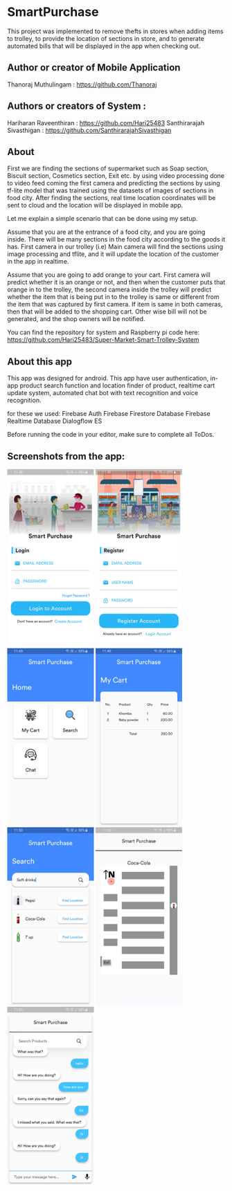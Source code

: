 # SmartPurchase

This project was implemented to remove thefts in stores when adding items to trolley, to provide the location of sections in store, and to generate automated bills that will be displayed in the app when checking out.

## Author or creator of Mobile Application
Thanoraj Muthulingam : https://github.com/Thanoraj

## Authors or creators of System : 
Hariharan Raveenthiran : https://github.com/Hari25483
Santhirarajah Sivasthigan : https://github.com/SanthirarajahSivasthigan


## About

First we are finding the sections of supermarket such as Soap section, Biscuit section, Cosmetics section, Exit etc. by using video processing done to video feed coming the first camera and predicting the sections by using tf-lite model that was trained using the datasets of images of sections in food city. After finding the sections, real time location coordinates will be sent to cloud and the location will be displayed in mobile app.

Let me explain a simple scenario that can be done using my setup.

Assume that you are at the entrance of a food city, and you are going inside. There will be many sections in the food city according to the goods it has. First camera in our trolley (i.e) Main camera will find the sections using image processing and tflite, and it will update the location of the customer in the app in realtime.

Assume that you are going to add orange to your cart. First camera will predict whether it is an orange or not, and then when the customer puts that orange in to the trolley, the second camera inside the trolley will predict whether the item that is being put in to the trolley is same or different from the item that was captured by first camera. If item is same in both cameras, then that will be added to the shopping cart. Other wise bill will not be generated, and the shop owners will be notified.

You can find the repository for system and Raspberry pi code here: https://github.com/Hari25483/Super-Market-Smart-Trolley-System

## About this app

This app was designed for android. This app have user authentication, in-app product search function and location finder of product, realtime cart update system, automated chat bot with text recognition and voice recognition. 

for these we used:
    Firebase Auth
    Firebase Firestore Database
    Firebase Realtime Database
    Dialogflow ES
    
Before running the code in your editor, make sure to complete all ToDos.

## Screenshots from the app:
<img src="assets/images/screen_shots/img_1.jpg" width = "200"></img>
<img src="assets/images/screen_shots/img_2.jpg" width = "200"></img>
<img src="assets/images/screen_shots/img_3.jpg" width = "200"></img>
<img src="assets/images/screen_shots/img_4.jpg" width = "200"></img>
<img src="assets/images/screen_shots/img_5.jpg" width = "200"></img>
<img src="assets/images/screen_shots/img_6.jpg" width = "200"></img>
<img src="assets/images/screen_shots/img_7.jpg" width = "200"></img>